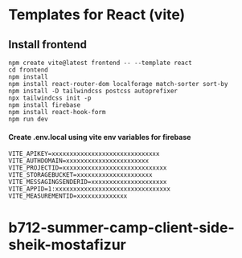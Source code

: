 # Templates for React (vite)

## Install frontend

```
npm create vite@latest frontend -- --template react
cd frontend
npm install
npm install react-router-dom localforage match-sorter sort-by
npm install -D tailwindcss postcss autoprefixer
npx tailwindcss init -p
npm install firebase
npm install react-hook-form
npm run dev
```

#### Create **.env.local** using vite env variables for firebase

```
VITE_APIKEY=xxxxxxxxxxxxxxxxxxxxxxxxxxxxxx
VITE_AUTHDOMAIN=xxxxxxxxxxxxxxxxxxxxxxx
VITE_PROJECTID=xxxxxxxxxxxxxxxxxxxxxxxxxxxxx
VITE_STORAGEBUCKET=xxxxxxxxxxxxxxxxxxxxx
VITE_MESSAGINGSENDERID=xxxxxxxxxxxxxxxxxxxxx
VITE_APPID=1:xxxxxxxxxxxxxxxxxxxxxxxxxxxxxxxx
VITE_MEASUREMENTID=xxxxxxxxxxxxxx
```
# b712-summer-camp-client-side-sheik-mostafizur
